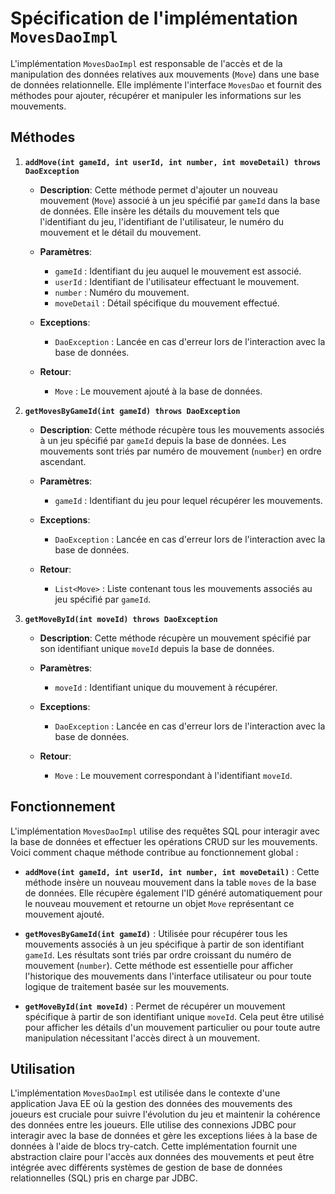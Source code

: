 # Spécification de l'implémentation `MovesDaoImpl`

L'implémentation `MovesDaoImpl` est responsable de l'accès et de la manipulation des données relatives aux mouvements (`Move`) dans une base de données relationnelle. Elle implémente l'interface `MovesDao` et fournit des méthodes pour ajouter, récupérer et manipuler les informations sur les mouvements.

## Méthodes

1. **`addMove(int gameId, int userId, int number, int moveDetail) throws DaoException`**

   - **Description**:
     Cette méthode permet d'ajouter un nouveau mouvement (`Move`) associé à un jeu spécifié par `gameId` dans la base de données. Elle insère les détails du mouvement tels que l'identifiant du jeu, l'identifiant de l'utilisateur, le numéro du mouvement et le détail du mouvement.

   - **Paramètres**:
     - `gameId` : Identifiant du jeu auquel le mouvement est associé.
     - `userId` : Identifiant de l'utilisateur effectuant le mouvement.
     - `number` : Numéro du mouvement.
     - `moveDetail` : Détail spécifique du mouvement effectué.

   - **Exceptions**:
     - `DaoException` : Lancée en cas d'erreur lors de l'interaction avec la base de données.

   - **Retour**:
     - `Move` : Le mouvement ajouté à la base de données.

2. **`getMovesByGameId(int gameId) throws DaoException`**

   - **Description**:
     Cette méthode récupère tous les mouvements associés à un jeu spécifié par `gameId` depuis la base de données. Les mouvements sont triés par numéro de mouvement (`number`) en ordre ascendant.

   - **Paramètres**:
     - `gameId` : Identifiant du jeu pour lequel récupérer les mouvements.

   - **Exceptions**:
     - `DaoException` : Lancée en cas d'erreur lors de l'interaction avec la base de données.

   - **Retour**:
     - `List<Move>` : Liste contenant tous les mouvements associés au jeu spécifié par `gameId`.

3. **`getMoveById(int moveId) throws DaoException`**

   - **Description**:
     Cette méthode récupère un mouvement spécifié par son identifiant unique `moveId` depuis la base de données.

   - **Paramètres**:
     - `moveId` : Identifiant unique du mouvement à récupérer.

   - **Exceptions**:
     - `DaoException` : Lancée en cas d'erreur lors de l'interaction avec la base de données.

   - **Retour**:
     - `Move` : Le mouvement correspondant à l'identifiant `moveId`.

## Fonctionnement

L'implémentation `MovesDaoImpl` utilise des requêtes SQL pour interagir avec la base de données et effectuer les opérations CRUD sur les mouvements. Voici comment chaque méthode contribue au fonctionnement global :

- **`addMove(int gameId, int userId, int number, int moveDetail)`** : Cette méthode insère un nouveau mouvement dans la table `moves` de la base de données. Elle récupère également l'ID généré automatiquement pour le nouveau mouvement et retourne un objet `Move` représentant ce mouvement ajouté.

- **`getMovesByGameId(int gameId)`** : Utilisée pour récupérer tous les mouvements associés à un jeu spécifique à partir de son identifiant `gameId`. Les résultats sont triés par ordre croissant du numéro de mouvement (`number`). Cette méthode est essentielle pour afficher l'historique des mouvements dans l'interface utilisateur ou pour toute logique de traitement basée sur les mouvements.

- **`getMoveById(int moveId)`** : Permet de récupérer un mouvement spécifique à partir de son identifiant unique `moveId`. Cela peut être utilisé pour afficher les détails d'un mouvement particulier ou pour toute autre manipulation nécessitant l'accès direct à un mouvement.

## Utilisation

L'implémentation `MovesDaoImpl` est utilisée dans le contexte d'une application Java EE où la gestion des données des mouvements des joueurs est cruciale pour suivre l'évolution du jeu et maintenir la cohérence des données entre les joueurs. Elle utilise des connexions JDBC pour interagir avec la base de données et gère les exceptions liées à la base de données à l'aide de blocs try-catch. Cette implémentation fournit une abstraction claire pour l'accès aux données des mouvements et peut être intégrée avec différents systèmes de gestion de base de données relationnelles (SQL) pris en charge par JDBC.